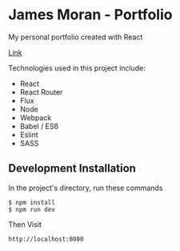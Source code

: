 # James Moran - Portfolio

My personal portfolio created with React

[Link](https://james2406.github.io/Portfolio/src/)

Technologies used in this project include:
* React
* React Router
* Flux
* Node
* Webpack
* Babel / ES6
* Eslint
* SASS


## Development Installation

In the project's directory, run these commands

```
$ npm install
$ npm run dev
```

Then  Visit

```
http://localhost:8080
```
